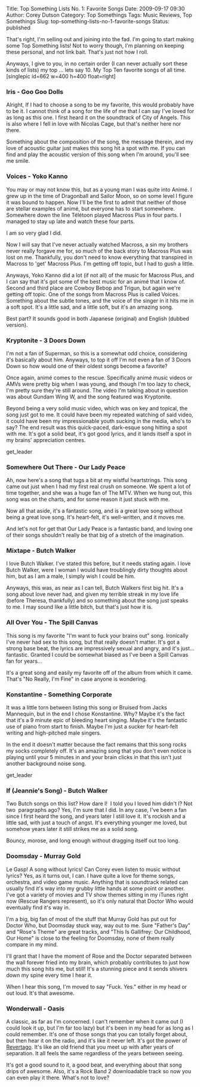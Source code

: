 Title: Top Something Lists No. 1: Favorite Songs
Date: 2009-09-17 09:30
Author: Corey Dutson
Category: Top Somethings
Tags: Music Reviews, Top Somethings
Slug: top-something-lists-no-1-favorite-songs
Status: published

That's right, I'm selling out and joining into the fad. I'm going to
start making some Top Something lists! Not to worry though, I'm planning
on keeping these personal, and not link bait. That's just not how I
roll.

Anyways, I give to you, in no certain order (I can never actually sort
these kinds of lists) my top ... lets say 10. My Top Ten favorite songs
of all time.<!-- PELICAN_END_SUMMARY -->\[singlepic id=662 w=400 h=400 float=right\]

### Iris - Goo Goo Dolls

Alright, If I had to choose a song to be my favorite, this would
probably have to be it. I cannot think of a song for the life of me that
I can say I've loved for as long as this one. I first heard it on the
soundtrack of City of Angels. This is also where I fell in love with
Nicolas Cage, but that's neither here nor there.

Something about the composition of the song, the message therein, and my
love of acoustic guitar just makes this song hit a spot with me. If you
can find and play the acoustic version of this song when I'm around,
you'll see me smile.

### Voices - Yoko Kanno

You may or may not know this, but as a young man I was quite into Animé.
I grew up in the time of Dragonball and Sailor Moon, so on some level I
figure it was bound to happen. Now I'll be the first to admit that
neither of those are stellar examples of animé, but everyone has to
start somewhere. Somewhere down the line Télétoon played Macross Plus in
four parts. I managed to stay up late and watch these four parts.

I am so very glad I did.

Now I will say that I've never actually watched Macross, a sin my
brothers never really forgave me for, so much of the back story to
Macross Plus was lost on me. Thankfully, you don't need to know
everything that transpired in Macross to 'get' Macross Plus. I'm getting
off topic, but I had to gush a little.

Anyways, Yoko Kanno did a lot (if not all) of the music for Macross
Plus, and I can say that it's got some of the best music for an animé
that I know of. Second and third place are Cowboy Bebop and Trigun, but
again we're getting off topic. One of the songs from Macross Plus is
called Voices. Something about the subtle tones, and the voice of the
singer in it hits me in a soft spot. It's a little sad, and a little
soft, but it's an amazing song.

Best part? It sounds good in both Japanese (original) and English
(dubbed version).

### Kryptonite - 3 Doors Down

I'm not a fan of Superman, so this is a somewhat odd choice, considering
it's basically about him. Anyways, to top it off I'm not even a fan of 3
Doors Down so how would one of their oldest songs become a favorite?

Once again, animé comes to the rescue. Specifically animé music videos
or AMVs were pretty big when I was young, and though I'm too lazy to
check, I'm pretty sure they're still around. The video I'm talking about
in question was about Gundam Wing W, and the song featured was
Kryptonite.

Beyond being a very solid music video, which was on key and topical, the
song just got to me. It could have been my repeated watching of said
video, it could have been my impressionable youth sucking in the media,
who's to say? The end result was this quick-paced, dark-esque song
hitting a spot with me. It's got a solid beat, it's got good lyrics, and
it lands itself a spot in my brains' appreciation centres.

get\_leader

### Somewhere Out There - Our Lady Peace

Ah, now here's a song that tugs a bit at my wistful heartstrings. This
song came out just when I had my first real crush on someone. We spent a
lot of time together, and she was a huge fan of The MTV. When we hung
out, this song was on the charts, and for some reason it just stuck with
me.

Now all that aside, it's a fantastic song, and is a great love song
without being a great love song. It's heart-felt, it's well-written, and
it moves me.

And let's not for get that Our Lady Peace is a fantastic band, and
loving one of their songs shouldn't really be that big of a stretch of
the imagination.

### Mixtape - Butch Walker

I love Butch Walker. I've stated this before, but it needs stating
again. I love Butch Walker, were I woman I would have troublingly dirty
thoughts about him, but as I am a male, I simply wish I could be him.

Anyways, this was, as near as I can tell, Butch Walkers first big hit.
It's a song about love never had, and given my terrible streak in my
love life (before Theresa, thankfully) and so something about the song
just speaks to me. I may sound like a little bitch, but that's just how
it is.

### All Over You - The Spill Canvas

This song is my favorite "I'm want to fuck your brains out" song.
Ironically I've never had sex to this song, but that really doesn't
matter. It's got a strong base beat, the lyrics are impressively sexual
and angry, and it's just... fantastic. Granted I could be somewhat
biased as I've been a Spill Canvas fan for years…

It's a great song and easily my favorite off of the album from which it
came. That's "No Really, I'm Fine" in case anyone is wondering.

### Konstantine - Something Corporate

It was a little torn between listing this song or Bruised from Jacks
Mannequin, but in the end I chose Konstantine. Why? Maybe it's the fact
that it's a 9 minute epic of bleeding heart singing. Maybe it's the
fantastic use of piano from start to finish. Maybe I'm just a sucker for
heart-felt writing and high-pitched male singers.

In the end it doesn't matter because the fact remains that this song
rocks my socks completely off. It's an amazing song that you don't even
notice is playing until your 5 minutes in and your brain clicks in that
this isn't just another background noise song.

get\_leader

### If (Jeannie's Song) - Butch Walker

Two Butch songs on this list? How dare I!  I told you I loved him didn't
I? Not two  paragraphs ago? Yes, I'm sure that I did. In any case, I've
been a fan since I first heard the song, and years later I still love
it. It's rockish and a little sad, with just a touch of angst. It's
everything younger me loved, but somehow years later it still strikes me
as a solid song.

Bouncy, morose, and long enough without dragging itself out too long.

### Doomsday - Murray Gold

Le Gasp! A song without lyrics! Can Corey even listen to music without
lyrics? Yes, as it turns out, I can. I have quite a love for theme
songs, orchestra, and video game music. Anything that is soundtrack
related can usually find it's way into my grubby little hands at some
point or another. I've got a variety of movies and TV show themes
sitting in my iTunes right now (Rescue Rangers represent), so it's only
natural that Doctor Who would eventually find it's way in.

I'm a big, big fan of most of the stuff that Murray Gold has put out for
Doctor Who, but Doomsday stuck way, way out to me. Sure "Father's Day"
and "Rose's Theme" are great tracks, and "This Is Gallifrey: Our
Childhood, Our Home" is close to the feeling for Doomsday, none of them
really compare in my mind.

I'll grant that I have the moment of Rose and the Doctor separated
between the wall forever fried into my brain, which probably contributes
to just how much this song hits me, but still! It's a stunning piece and
it sends shivers down my spine every time I hear it.

When I hear this song, I'm moved to say "Fuck. Yes." either in my head
or out loud. It's that awesome.

### Wonderwall - Oasis

A classic, as far as I'm concerned. I can't remember when it came out (I
could look it up, but I'm far too lazy) but it's been in my head for as
long as I could remember. It's one of those songs that you can totally
forget about, but then hear it on the radio, and it's like it never
left. It's got the power of
[Revertago](http://www.urbandictionary.com/define.php?term=revertigo&defid=3025190 "Urban Dictionary: Revertago").
It's like an old friend that you meet up with after years of separation.
It all feels the same regardless of the years between seeing.

It's got a good sound to it, a good beat, and everything about that song
drips of awesome. Also, it's a Rock Band 2 downloadable track so now you
can even play it there. What's not to love?
